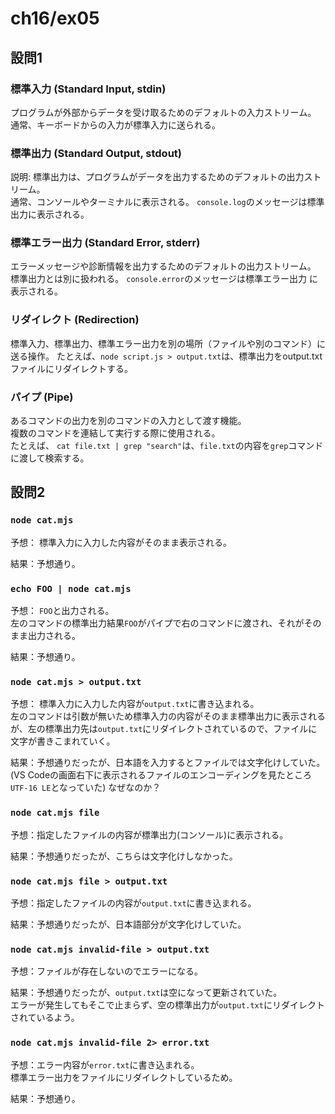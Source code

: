 # ch16/ex05

## 設問1

### 標準入力 (Standard Input, stdin)

プログラムが外部からデータを受け取るためのデフォルトの入力ストリーム。  
通常、キーボードからの入力が標準入力に送られる。

### 標準出力 (Standard Output, stdout)

説明: 標準出力は、プログラムがデータを出力するためのデフォルトの出力ストリーム。  
通常、コンソールやターミナルに表示される。
`console.log`のメッセージは標準出力に表示される。

### 標準エラー出力 (Standard Error, stderr)

エラーメッセージや診断情報を出力するためのデフォルトの出力ストリーム。 
標準出力とは別に扱われる。
`console.error`のメッセージは標準エラー出力 に表示される。

### リダイレクト (Redirection)

標準入力、標準出力、標準エラー出力を別の場所（ファイルや別のコマンド）に送る操作。
たとえば、`node script.js > output.txt`は、標準出力をoutput.txtファイルにリダイレクトする。

### パイプ (Pipe)

あるコマンドの出力を別のコマンドの入力として渡す機能。  
複数のコマンドを連結して実行する際に使用される。  
たとえば、 `cat file.txt | grep "search"`は、`file.txt`の内容を`grep`コマンドに渡して検索する。

## 設問2

### `node cat.mjs`

予想： 標準入力に入力した内容がそのまま表示される。

結果：予想通り。

### `echo FOO | node cat.mjs`

予想： `FOO`と出力される。  
左のコマンドの標準出力結果`FOO`がパイプで右のコマンドに渡され、それがそのまま出力される。

結果：予想通り。

### `node cat.mjs > output.txt`

予想： 標準入力に入力した内容が`output.txt`に書き込まれる。  
左のコマンドは引数が無いため標準入力の内容がそのまま標準出力に表示されるが、左の標準出力先は`output.txt`にリダイレクトされているので、ファイルに文字が書きこまれていく。

結果：予想通りだったが、日本語を入力するとファイルでは文字化けしていた。  
(VS Codeの画面右下に表示されるファイルのエンコーディングを見たところ`UTF-16 LE`となっていた) なぜなのか？

### `node cat.mjs file`

予想：指定したファイルの内容が標準出力(コンソール)に表示される。

結果：予想通りだったが、こちらは文字化けしなかった。  

### `node cat.mjs file > output.txt`

予想：指定したファイルの内容が`output.txt`に書き込まれる。

結果：予想通りだったが、日本語部分が文字化けしていた。

### `node cat.mjs invalid-file > output.txt`

予想：ファイルが存在しないのでエラーになる。

結果：予想通りだったが、`output.txt`は空になって更新されていた。  
エラーが発生してもそこで止まらず、空の標準出力が`output.txt`にリダイレクトされているよう。

### `node cat.mjs invalid-file 2> error.txt`

予想：エラー内容が`error.txt`に書き込まれる。  
標準エラー出力をファイルにリダイレクトしているため。

結果：予想通り。
